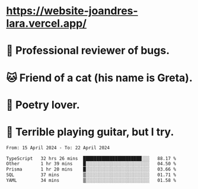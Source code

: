 # https://website-joandres-lara.vercel.app/
# 🐛 Professional reviewer of bugs.
# 🐱 Friend of a cat (his name is Greta).
# 📜 Poetry lover.
# 🎸 Terrible playing guitar, but I try.

<!--START_SECTION:waka-->

```txt
From: 15 April 2024 - To: 22 April 2024

TypeScript   32 hrs 26 mins  ██████████████████████░░░   88.17 %
Other        1 hr 39 mins    █░░░░░░░░░░░░░░░░░░░░░░░░   04.50 %
Prisma       1 hr 20 mins    █░░░░░░░░░░░░░░░░░░░░░░░░   03.66 %
SQL          37 mins         ▒░░░░░░░░░░░░░░░░░░░░░░░░   01.71 %
YAML         34 mins         ▒░░░░░░░░░░░░░░░░░░░░░░░░   01.58 %
```

<!--END_SECTION:waka-->

